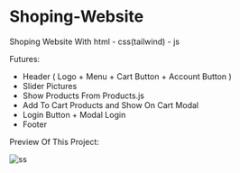 # Shoping-Website
Shoping Website With html - css(tailwind) - js

Futures:
+ Header ( Logo + Menu + Cart Button + Account Button )
+ Slider Pictures
+ Show Products From Products.js
+ Add To Cart Products and Show On Cart Modal
+ Login Button + Modal Login
+ Footer

Preview Of This Project:

![ss](https://github.com/Alirewa/Shoping-Website/assets/80244075/4ad70cf1-00d1-4a86-942d-4a9f21e287da)

